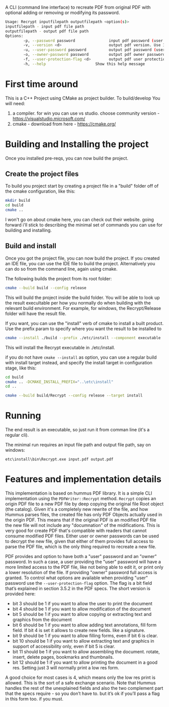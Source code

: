 A CLI (command line interface) to recreate PDF from original PDF with optional adding or removing or modifying its password.

```bash
Usage: Recrypt inputfilepath outputfilepath <option(s)>
inputfilepath - input pdf file path
outputfilepath - output pdf file path
Options:
        -p, --password password               input pdf password (user or owner). Default is no password
        -v, --version <d>                     output pdf version. Use 10-17 for pdf1.0-pdf1.7. For AES use 16 or 17. Lower is RC4. Default is input pdf version
        -u, --user-password password          output pdf password (user password). Default is no password
        -o, --owner-password password         output pdf owner password. Default is no owner password password
        -f, --user-protection-flag <d>        output pdf user protection flag. Default is 4 (low res print)
        -h, --help                      Show this help message
```

# First time around

This is a C++ Project using CMake as project builder.
To build/develop You will need:

1. a compiler. for win you can use vs studio. choose community version - https://visualstudio.microsoft.com/
2. cmake - download from here - https://cmake.org/


# Building and Installing the project

Once you installed pre-reqs, you can now build the project.

## Create the project files

To build you project start by creating a project file in a "build" folder off of the cmake configuration, like this:

```bash
mkdir build
cd build
cmake ..
```

I won't go on about cmake here, you can check out their website. going forward i'll stick to describing the minimal set of commands
you can use for building and installing.


## Build and install

Once you got the project file, you can now build the project. If you created an IDE file, you can use the IDE file to build the project.
Alternatively you can do so from the command line, again using cmake. 

The following builds the project from its root folder:
```bash
cmake --build build --config release
```

This will build the project inside the build folder. You will be able to look up the result execultable per how you normally do when building with the relevant build environment. For example, for windows,  the Recrypt/Release folder will have the result file.

If you want, you can use the "install" verb of cmake to install a built product. Use the prefix param to specify where you want the result to be installed to

```bash
cmake --install ./build --prefix ./etc/install --component executable
```

This will install the Recrypt executable in ./etc/install.

if you do not have `cmake --install` as option, you can use a regular build with install target instead, and specify the install target in configuration stage, like this:

```bash
cd build
cmake .. -DCMAKE_INSTALL_PREFIX="..\etc\install"
cd ..

cmake --build build/Recrypt --config release --target install
```

# Running
The end result is an executable, so just run it from comman line (it's a regular cli).

The minimal run requires an input file path and output file path, say on windows:
```console
etc\install\bin\Recrypt.exe input.pdf output.pdf
```



# Features and implementation details
This implementation is based on hummus PDF library. It is a simple CLI implementation using the `PDFWriter::Recrypt` method. `Recrypt` copies an origin PDF file to a new PDF file by deep copying the original file Root object (the catalog). Given it's a completely new rewrite of the file, and how Hummus parses files, the created file has only PDF Objects actually used in the origin PDF. This means that if the original PDF is an modified PDF file the new file will not include any "documnation" of the midifications. This is very good for create PDF that's compatible with readers that cannot consume modified PDF files. Either user or owner passwords can be used to decrypt the new file, given that either of them provides full access to parse the PDF file, which is the only thing required to recreate a new file.

PDF provides and option to have both a "user" password and an "owner" password. In such a case, a user providing the "user" password will have a more limited access to the PDF file, like not being able to edit it, or print only a lower resolution of the file. If providing "owner" password full access is granted. To control what options are available when providing "user" password use the `--user-protection-flag` option. The flag is a bit field that’s explained in section 3.5.2 in the PDF specs. The short version is provided here:

- bit 3 should be 1 if you want to allow the user to print the document
- bit 4 should be 1 if you want to allow modification of the document
- bit 5 should be 1 if you want to allow copying or extracting text and graphics from the document
- bit 6 should be 1 if you want to allow adding text annotations, fill form field. If bit 4 is set it allows to create new fields. like a signature.
- bit 9 should be 1 if you want to allow filling forms, even if bit 6 is clear.
- bit 10 should be 1 if you want to allow extracting text and graphics in support of accessibility only, even if bit 5 is clear.
- bit 11 should be 1 if you want to allow assembling the document. rotate, insert, delete pages, bookmarks and thumbnails.
- bit 12 should be 1 if you want to allow printing the document in a good res. Setting just 3 will normally print a low res form.

A good choice for most cases is 4, which means only the low res print is allowed. This is the sort of a safe exchange scenario. Note that Hummus handles the rest of the unexplained fields and also the two complement part that the specs require - so you don’t have to. but it’s ok if you’ll pass a flag in this form too. if you must.
